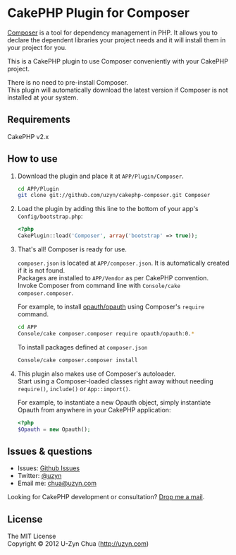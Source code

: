 CakePHP Plugin for Composer
=========================

[Composer](http://getcomposer.org/) is a tool for dependency management in PHP. It allows you to declare the dependent libraries your project needs and it will install them in your project for you.

This is a CakePHP plugin to use Composer conveniently with your CakePHP project.

There is no need to pre-install Composer.  
This plugin will automatically download the latest version if Composer is not installed at your system.

Requirements
---------
CakePHP v2.x

How to use
----------
1. Download the plugin and place it at `APP/Plugin/Composer`.

   ```bash
   cd APP/Plugin
   git clone git://github.com/uzyn/cakephp-composer.git Composer
   ```

2. Load the plugin by adding this line to the bottom of your app's `Config/bootstrap.php`:

   ```php
   <?php
   CakePlugin::load('Composer', array('bootstrap' => true));
   ```

3. That's all! Composer is ready for use.

   `composer.json` is located at `APP/composer.json`. It is automatically created if it is not found.  
   Packages are installed to `APP/Vendor` as per CakePHP convention.  
   Invoke Composer from command line with `Console/cake composer.composer`.

   For example, to install [opauth/opauth](http://packagist.org/packages/opauth/opauth) using Composer's `require` command.
   ```bash
   cd APP
   Console/cake composer.composer require opauth/opauth:0.*
   ```

   To install packages defined at `composer.json`
   ```bash
   Console/cake composer.composer install
   ```

4. This plugin also makes use of Composer's autoloader.  
   Start using a Composer-loaded classes right away without needing `require()`, `include()` or `App::import()`.

   For example, to instantiate a new Opauth object, simply instantiate Opauth from anywhere in your CakePHP application:

   ```php
   <?php
   $Opauth = new Opauth();
   ```
   

Issues & questions
-------------------
- Issues: [Github Issues](https://github.com/uzyn/cakephp-composer/issues)  
- Twitter: [@uzyn](http://twitter.com/uzyn)  
- Email me: chua@uzyn.com  

Looking for CakePHP development or consultation? <a href="mailto:chua@uzyn.com">Drop me a mail</a>.

License
---------
The MIT License  
Copyright © 2012 U-Zyn Chua (http://uzyn.com)